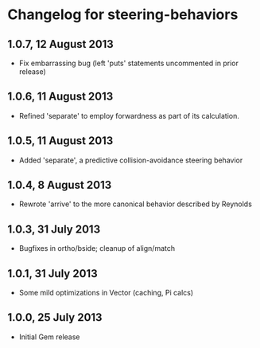 # Changelog for steering-behaviors

## 1.0.7, 12 August 2013
* Fix embarrassing bug (left 'puts' statements uncommented in prior release)

## 1.0.6, 11 August 2013
* Refined 'separate' to employ forwardness as part of its calculation.

## 1.0.5, 11 August 2013
* Added 'separate', a predictive collision-avoidance steering behavior

## 1.0.4, 8 August 2013
* Rewrote 'arrive' to the more canonical behavior described by Reynolds

## 1.0.3, 31 July 2013
* Bugfixes in ortho/bside; cleanup of align/match

## 1.0.1, 31 July 2013
* Some mild optimizations in Vector (caching, Pi calcs)

## 1.0.0, 25 July 2013
* Initial Gem release
